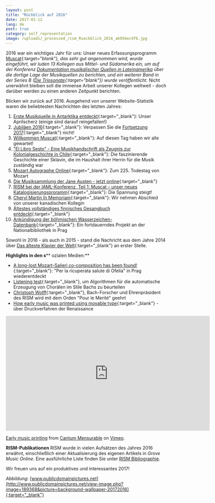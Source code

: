 ```yaml
---
layout: post
title: "Rückblick auf 2016"
date: 2017-01-12
lang: de
post: true
category: self_representation
image: /uploads/_processed_/csm_Rueckblick_2016_a6956ec9f6.jpg
---
```



2016 war ein wichtiges Jahr für uns: Unser neues Erfassungsprogramm [Muscat](http://www.rism.info/de/home/newsdetails/article/64/welcome-muscat.html){:target="_blank"}, das sehr gut angenommen wird, wurde eingeführt, wir luden 13 Kollegen aus Mittel- und Südamerika ein, um auf der Konferenz [Dokumentation musikalischer Quellen in Lateinamerika](http://www.rism.info/de/publikationen/latin-america-conference-2016.html) über die dortige Lage der Musikquellen zu berichten, und ein weiterer Band in der Series B ([_Die Triosonate_](http://www.rism.info/de/home/newsdetails/article/64/new-volume-in-series-b-published-trio-sonatas.html){:target="_blank"}) wurde veröffentlicht_._ Nicht unerwähnt bleiben soll die immense Arbeit unserer Kollegen weltweit - doch darüber werden zu einen anderen Zeitpunkt berichten.

Blicken wir zurück auf 2016. Ausgehend von unserer Website-Statistik waren die beliebtesten Nachrichten des letzten Jahres:

1. [Erste Musikquelle in Antarktika entdeckt](http://www.rism.info/de/home/newsdetails/article/64/first-music-manuscript-discovered-in-antarctica.html){:target="_blank"}: Unser Aprilscherz (einige sind darauf reingefallen!)
2. [Jubiläen 2016](http://www.rism.info/de/home/newsdetails/select/self_representation/article/189/musical-anniversaries-in-2016.html){:target="_blank"}: Verpassen Sie die [Fortsetzung 2017](http://www.rism.info/de/home/newsdetails/article/2/musical-anniversaries-in-2017.html){:target="_blank"} nicht!
3. [Willkommen Muscat](http://www.rism.info/de/home/newsdetails/article/64/welcome-muscat.html){:target="_blank"}: Auf diesen Tag haben wir alle gewartet!
4. ["El Libro Sesto" - Eine Musikhandschrift als Zeugnis zur Kolonialgeschichte in Chile](http://www.rism.info/de/home/newsdetails/article/64/eighteenth-century-music-manuscript-el-libro-sesto-tells-of-colonial-history-in-chile.html){:target="_blank"}: Die faszinierende Geschichte einer Sklavin, die im Haushalt ihrer Herrin für die Musik zuständig war
5. [Mozart Autographe Online](http://www.rism.info/de/home/newsdetails/article/2/mozart-autographs-online.html){:target="_blank"}: Zum 225. Todestag von Mozart
6. [Die Musiksammlung der Jane Austen - jetzt online](http://www.rism.info/de/home/newsdetails/article/64/jane-austens-music-collection-now-online.html){:target="_blank"}
7. [RISM bei der IAML-Konferenz, Teil 1: Muscat – unser neues Katalogisierungsproramm](http://www.rism.info/de/home/newsdetails/article/2/rism-at-iaml-part-1-muscat-almost-ready-to-go.html){:target="_blank"}: Die Spannung steigt!
8. [Cheryl Martin In Memoriam](http://www.rism.info/de/home/newsdetails/article/2/cheryl-martin-in-memoriam.html){:target="_blank"}: Wir nehmen Abschied von unserer kanadischen Kollegin
9. [Ältestes vollständiges finnisches Gesangbuch entdeckt](http://www.rism.info/de/home/newsdetails/select/rediscovered/article/47/oldest-complete-finnish-songbook-discovered-in-dresden.html){:target="_blank"}
10. [Ankündigung der böhmischen Wasserzeichen-Datenbank](http://www.rism.info/de/home/newsdetails/article/64/announcing-the-the-bohemian-watermark-database.html){:target="_blank"}: Ein fortdauerndes Projekt an der Nationalbibliothek in Prag



Sowohl in 2016 - als auch in 2015 - stand die Nachricht aus dem Jahre 2014 über [Das älteste Klavier der Welt](http://www.rism.info/de/home/newsdetails/article/64/listen-to-the-worlds-oldest-piano.html){:target="_blank"} an erster Stelle.

**Highlights in den s**** ozialen Medien:**

- [A long-lost Mozart-Salieri co-composition has been found!](https://www.facebook.com/RISM.info/posts/1097092090331634){:target="_blank"}: "Per la ricuperata salute di Ofelia" in Prag wiederentdeckt
- [Listening test](https://www.facebook.com/RISM.info/posts/1339554582752049){:target="_blank"}, um Algorithmen für die automatische Erzeugung von Chorälen im Stile Bachs zu beurteilen
- [Christoph Wolff](https://www.facebook.com/RISM.info/posts/1194654977242011){:target="_blank"}, Bach-Forscher und Ehrenpräsident des RISM wird mit dem Orden "Pour le Merité" geehrt
- [How early music was printed using movable type](https://www.facebook.com/RISM.info/posts/1104831692891007){:target="_blank"} - über Druckverfahren der Renaissance



<iframe src="https://player.vimeo.com/video/101737669" width="640" height="360" frameborder="0" webkitallowfullscreen mozallowfullscreen allowfullscreen></iframe>

[Early music printing](https://vimeo.com/101737669) from [Cantum Mensurable](https://vimeo.com/luiscfhenriques) on [Vimeo](https://vimeo.com).




**RISM-Publikationen**
RISM wurde in vielen Aufsätzen des Jahres 2016 erwähnt, einschließlich einer Aktualisierung des eigenen Artikels in _Grove Music Online_. Eine ausführliche Liste finden Sie unter [RISM Bibliographie](/de/publikationen/bibliographie.html#c2606).



Wir freuen uns auf ein produktives und interessantes 2017!

_Abbildung_: [www.publicdomainpictures.net](http://www.publicdomainpictures.net/view-image.php?image=189368&picture=background-wallpaper-20172016){:target="_blank"}





<script type="text/javascript">var switchTo5x=true;</script><script type="text/javascript" src="http://w.sharethis.com/button/buttons.js"></script><script type="text/javascript">stLight.options({publisher: "9b601438-1ce1-49d8-bfd7-9cff5df54c17", doNotHash: false, doNotCopy: false, hashAddressBar: false});</script>